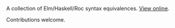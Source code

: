 A collection of Elm/Haskell/Roc syntax equivalences. [View online](https://fptransforms.netlify.app/transformations.html).

Contributions welcome.
